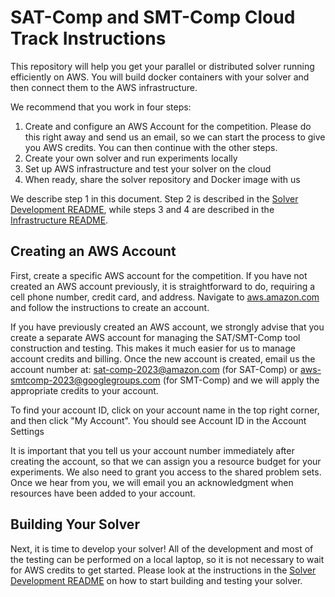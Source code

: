 # SAT-Comp and SMT-Comp Cloud Track Instructions

This repository will help you get your parallel or distributed solver running efficiently on AWS.  You will build docker containers with your solver and then connect them to the AWS infrastructure.

We recommend that you work in four steps:

1. Create and configure an AWS Account for the competition.  Please do this right away and send us an email, so we can start the process to give you AWS credits.  You can then continue with the other steps. 
2. Create your own solver and run experiments locally
3. Set up AWS infrastructure and test your solver on the cloud
4. When ready, share the solver repository and Docker image with us

We describe step 1 in this document.  Step 2 is described in the [Solver Development README](docker/README-Solver-Development.md), while steps 3 and 4 are described in the [Infrastructure README](infrastructure/README-Infrastructure.md). 


## Creating an AWS Account

First, create a specific AWS account for the competition. If you have not created an AWS account previously, it is straightforward to do, requiring a cell phone number, credit card, and address.  Navigate to [aws.amazon.com](https://aws.amazon.com) and follow the instructions to create an account.

If you have previously created an AWS account, we strongly advise that you create a separate AWS account for managing the SAT/SMT-Comp tool construction and testing. This makes it much easier for us to manage account credits and billing. Once the new account is created, email us the account number at: sat-comp-2023@amazon.com (for SAT-Comp) or aws-smtcomp-2023@googlegroups.com (for SMT-Comp) and we will apply the appropriate credits to your account.

To find your account ID, click on your account name in the top right corner, and then click "My Account". You should see Account ID in the Account Settings

It is important that you tell us your account number immediately after creating the account, so that we can assign you a resource budget for your experiments. We also need to grant you access to the shared problem sets. Once we hear from you, we will email you an acknowledgment when resources have been added to your account.  

## Building Your Solver

Next, it is time to develop your solver!  All of the development and most of the testing can be performed on a local laptop, so it is not necessary to wait for AWS credits to get started.  Please look at the instructions in the [Solver Development README](docker/README-Solver-Development.md) on how to start building and testing your solver.
